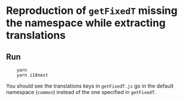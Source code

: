 # Reproduction of `getFixedT` missing the namespace while extracting translations

## Run
```shell
	yarn
	yarn i18next
```

You should see the translations keys in `getFixedT.js` go in the default namespace (`common`) instead of the one specified in `getFixedT`.